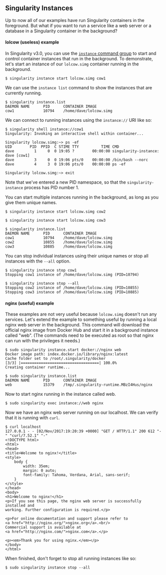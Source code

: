 ## Singularity Instances

Up to now all of our examples have run Singularity containers in the foreground.  But what if you want to run a service like a web server or a database in a Singularity container in the background?

#### lolcow (useless) example
In Singularity v3.0, you can use the [`instance` command group](https://www.sylabs.io/guides/3.0/user-guide/quick_start.html#interact-with-images) to start and control container instances that run in the background.  To demonstrate, let's start an instance of our `lolcow.simg` container running in the background.

```
$ singularity instance start lolcow.simg cow1
```

We can use the `instance list` command to show the instances that are currently running.

```
$ singularity instance.list
DAEMON NAME      PID      CONTAINER IMAGE
cow1             10794    /home/dave/lolcow.simg
```

We can connect to running instances using the `instance://` URI like so:

```
$ singularity shell instance://cow1
Singularity: Invoking an interactive shell within container...

Singularity lolcow.simg:~> ps -ef
UID        PID  PPID  C STIME TTY          TIME CMD
dave         1     0  0 19:05 ?        00:00:00 singularity-instance: dave [cow1]
dave         3     0  0 19:06 pts/0    00:00:00 /bin/bash --norc
dave         4     3  0 19:06 pts/0    00:00:00 ps -ef

Singularity lolcow.simg:~> exit
```

Note that we've entered a new PID namespace, so that the `singularity-instance` process has PID number 1.

You can start multiple instances running in the background, as long as you give them unique names.

```
$ singularity instance start lolcow.simg cow2

$ singularity instance start lolcow.simg cow3

$ singularity instance.list
DAEMON NAME      PID      CONTAINER IMAGE
cow1             10794    /home/dave/lolcow.simg
cow2             10855    /home/dave/lolcow.simg
cow3             10885    /home/dave/lolcow.simg
```

You can stop individual instances using their unique names or stop all instances with the `--all` option.

```
$ singularity instance stop cow1
Stopping cow1 instance of /home/dave/lolcow.simg (PID=10794)

$ singularity instance stop --all
Stopping cow2 instance of /home/dave/lolcow.simg (PID=10855)
Stopping cow3 instance of /home/dave/lolcow.simg (PID=10885)
```

#### nginx (useful) example

These examples are not very useful because `lolcow.simg` doesn't run any services.  Let's extend the example to something useful by running a local nginx web server in the background.  This command will download the official nginx image from Docker Hub and start it in a background instance called "web".  (The commands need to be executed as root so that nginx can run with the privileges it needs.)

```
$ sudo singularity instance.start docker://nginx web
Docker image path: index.docker.io/library/nginx:latest
Cache folder set to /root/.singularity/docker
[3/3] |===================================| 100.0%
Creating container runtime...

$ sudo singularity instance.list
DAEMON NAME      PID      CONTAINER IMAGE
web              15379    /tmp/.singularity-runtime.MBzI4Hus/nginx
```

Now to start nginx running in the instance called web.

```
$ sudo singularity exec instance://web nginx
```

Now we have an nginx web server running on our localhost.  We can verify that it is running with `curl`.

```
$ curl localhost
127.0.0.1 - - [02/Nov/2017:19:20:39 +0000] "GET / HTTP/1.1" 200 612 "-" "curl/7.52.1" "-"
<!DOCTYPE html>
<html>
<head>
<title>Welcome to nginx!</title>
<style>
    body {
        width: 35em;
        margin: 0 auto;
        font-family: Tahoma, Verdana, Arial, sans-serif;
    }
</style>
</head>
<body>
<h1>Welcome to nginx!</h1>
<p>If you see this page, the nginx web server is successfully installed and
working. Further configuration is required.</p>

<p>For online documentation and support please refer to
<a href="http://nginx.org/">nginx.org</a>.<br/>
Commercial support is available at
<a href="http://nginx.com/">nginx.com</a>.</p>

<p><em>Thank you for using nginx.</em></p>
</body>
</html>
```

When finished, don't forget to stop all running instances like so:

```
$ sudo singularity instance stop --all
```
